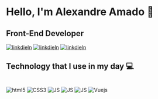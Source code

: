 # Hello, I'm Alexandre Amado 👋 
## Front-End Developer

[![linkdieln](https://img.shields.io/badge/LinkedIn-0077B5?style=for-the-badge&logo=linkedin&logoColor=white)](https://www.linkedin.com/in/alexandreamado) 
[![linkdieln](https://img.shields.io/badge/Bitbucket-0747a6?style=for-the-badge&logo=bitbucket&logoColor=white)](https://bitbucket.org/AlexandreAmado) 
[![linkdieln](https://img.shields.io/badge/Facebook-1877F2?style=for-the-badge&logo=facebook&logoColor=white)](https://web.facebook.com/alexandre.inacio.7798) 

<!-- ![Alexandre GitHub stats](https://github-readme-stats.vercel.app/api?username=alexandreamado&show_icons=true&theme=onedark)  -->

## Technology that I use in my day 💻 


<div style="display: inline_block"><br/>
    <img align="center" alt="html5" src="https://img.shields.io/badge/HTML5-E34F26?style=for-the-badge&logo=html5&logoColor=white" />
   <img align="center" alt="CSS3" src="https://img.shields.io/badge/CSS3-1572B6?style=for-the-badge&logo=css3&logoColor=white" /> 
   <img align="center" alt="JS" src="https://img.shields.io/badge/JavaScript-F7DF1E?style=for-the-badge&logo=javascript&logoColor=black" />  
   <img align="center" alt="JS" src="https://img.shields.io/badge/Node.js-43853D?style=for-the-badge&logo=node.js&logoColor=white" />  
   <img align="center" alt="JS" src="https://img.shields.io/badge/Bootstrap-563D7C?style=for-the-badge&logo=bootstrap&logoColor=white" />  
   <img align="center" alt="Vuejs" src="https://img.shields.io/badge/Vue.js-35495E?style=for-the-badge&logo=vue.js&logoColor=4FC08D">


</div> 
